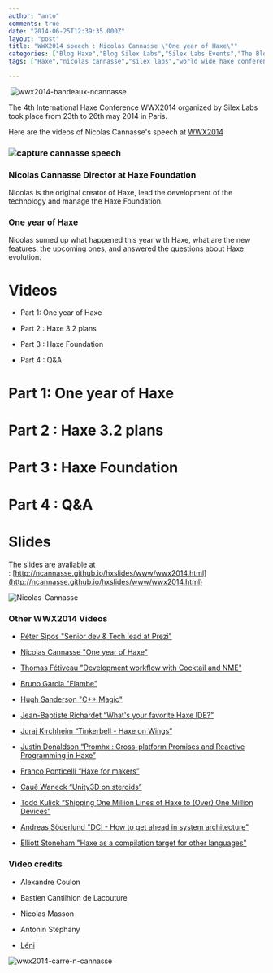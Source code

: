 ```yaml
---
author: "anto"
comments: true
date: "2014-06-25T12:39:35.000Z"
layout: "post"
title: "WWX2014 speech : Nicolas Cannasse \"One year of Haxe\""
categories: ["Blog Haxe","Blog Silex Labs","Silex Labs Events","The Blog"]
tags: ["Haxe","nicolas cannasse","silex labs","world wide haxe conference","wwx2014"]

---
```

 ![wwx2014-bandeaux-ncannasse](https://www.silexlabs.org/wp-content/uploads/2014/06/wwx2014-bandeaux-ncannasse.png)




The 4th International Haxe Conference WWX2014 organized by Silex Labs took place from 23th to 26th may 2014 in Paris.




Here are the videos of Nicolas Cannasse's speech at [WWX2014](http://wwx.silexlabs.org/2014/)





### ![capture cannasse speech](https://www.silexlabs.org/wp-content/uploads/2014/06/capture-cannasse-speech-687x393.jpg)




### Nicolas Cannasse Director at Haxe Foundation




Nicolas is the original creator of Haxe, lead the development of the technology and manage the Haxe Foundation.





### One year of Haxe




Nicolas sumed up what happened this year with Haxe, what are the new features, the upcoming ones, and answered the questions about Haxe evolution.





###




# Videos






  * Part 1: One year of Haxe


  * Part 2 : Haxe 3.2 plans


  * Part 3 : Haxe Foundation


  * Part 4 : Q&A




# Part 1: One year of Haxe





# Part 2 : Haxe 3.2 plans





# Part 3 : Haxe Foundation





# Part 4 : Q&A





# Slides


The slides are available at : [http://ncannasse.github.io/hxslides/www/wwx2014.html](http://ncannasse.github.io/hxslides/www/wwx2014.html)

![Nicolas-Cannasse](https://www.silexlabs.org/wp-content/uploads/2014/06/IMG_5875-687x515.jpg)


### Other WWX2014 Videos






  * [Péter Sipos "Senior dev & Tech lead at Prezi"](https://www.silexlabs.org/?p=202977)


  * [Nicolas Cannasse "One year of Haxe"](https://www.silexlabs.org/?p=202725)


  * [Thomas Fétiveau "Development workflow with Cocktail and NME"](https://www.silexlabs.org/?p=202751)


  * [Bruno Garcia "Flambe"](https://www.silexlabs.org/?p=202765)


  * [Hugh Sanderson "C++ Magic"](https://www.silexlabs.org/?p=202807)


  * [Jean-Baptiste Richardet “What's your favorite Haxe IDE?”](https://www.silexlabs.org/?p=202957)


  * [Juraj Kirchheim “Tinkerbell - Haxe on Wings”](https://www.silexlabs.org/?p=202939)


  * [Justin Donaldson “Promhx : Cross-platform Promises and Reactive Programming in Haxe”](https://www.silexlabs.org/?p=202971)


  * [Franco Ponticelli “Haxe for makers”](https://www.silexlabs.org/?p=202990)


  * [Cauê Waneck “Unity3D on steroids”](https://www.silexlabs.org/?p=203012)


  * [Todd Kulick “Shipping One Million Lines of Haxe to (Over) One Million Devices”](https://www.silexlabs.org/?p=203004)


  * [Andreas Söderlund "DCI - How to get ahead in system architecture"](https://www.silexlabs.org/?p=203019)


  * [Elliott Stoneham "Haxe as a compilation target for other languages"](https://www.silexlabs.org/?p=202984)




### Video credits






  * Alexandre Coulon


  * Bastien Cantilhion de Lacouture


  * Nicolas Masson


  * Antonin Stephany


  * [Léni](http://www.leni.fr/)




![wwx2014-carre-n-cannasse](https://www.silexlabs.org/wp-content/uploads/2014/06/wwx2014-carre-n-cannasse.png)


